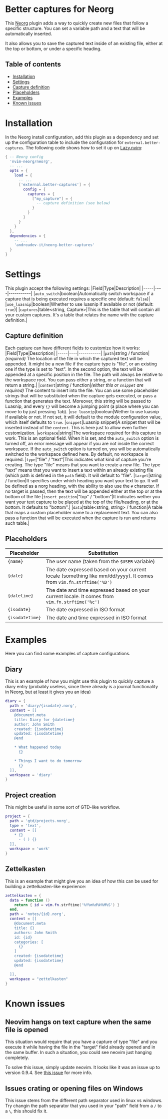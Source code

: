 # Better captures for Neorg
This [Neorg](https://github.com/nvim-neorg/neorg) plugin adds a way to quickly create new files that
follow a specific structure. You can set a variable path
and a text that will be automatically inserted.

It also allows you to save the captured text inside 
of an existing file, either at the top or bottom, or 
under a specific heading.

## Table of contents
- [Installation](#installation)
- [Settings](#settings)
- [Capture definition](#capture-definition)
- [Placeholders](#placeholders)
- [Examples](#examples)
- [Known issues](#known-issues)

# Installation
In the Neorg install configuration, add this plugin as
a dependency and set up the configuration table to include
the configuration for `external.better-captures`. The following
code shows how to set it up on [Lazy.nvim](https://github.com/folke/lazy.nvim):

``` lua
{ -- Neorg config
  'nvim-neorg/neorg',
  -- ...
  opts = {
    load = {
      -- ...
      ['external.better-captures'] = {
        config = {
          captures = {
            ["my_capture"] = {
              -- capture definition (see below)
            }
          }
        }
      }
    }
  },
  dependencies = {
    -- ...
    'andreadev-it/neorg-better-captures'
  }
}
```

# Settings
This plugin accept the following settings:
|Field|Type|Description|
|-----|----|-----------|
|`auto_switch`|boolean|Automatically switch workspace if a capture that is being executed requires a specific one (default: `false`)|
|`use_luasnip`|boolean|Whether to use luasnip if available or not (default: `true`)|
|`captures`|table<string, Capture>|This is the table that will contain all your custom captures. It's a table that relates the name with the capture definition.|

## Capture definition
Each capture can have different fields to customize how
it works:
|Field|Type|Description|
|-----|----|-----------|
|`path`|string / function|*(required)* The location of the file in which the captured text will be appended. It might be a new file if the capture type is "file", or an existing one if the type is set to "text". In the second option, the text will be appended at a specific position in the file. The path will always be relative to the workspace root. You can pass either a string, or a function that will return a string.|
|`content`|string / function|*(either this or `snippet` are required)* The content to insert into the file. You can use some placeholder strings that will be substituted when the capture gets executed, or pass a function that generates the text. Moreover, this string will be passed to Luasnip, and every `{}` will become a jumping point (a place where you can move to by just pressing Tab).
|`use_luasnip`|boolean|Wether to use luasnip if available or not. If not set, it will default to the module configuration value, which itself defaults to `true`.
|`snippet`|Luasnip snippet|A snippet that will be inserted instead of the `content`. This is here just to allow even further customization.
|`workspace`|string|The workspace required for this capture to work. This is an optional field. When it is set, and the `auto_switch` option is turned off, an error message will appear if you are not inside the correct workspace. If the `auto_switch` option is turned on, you will be automatically switched to the workspace defined here. By default, no workspace is required.
|`type`|"file" / "text"|This indicates what kind of capture you're creating. The type "file" means that you want to create a new file. The type "text" means that you want to insert a text within an already existing file (which path is defined in the `path` field). It will default to "file".
|`target`|string / function|It specifies under which heading you want your text to go. It will be defined as a norg heading, with the ability to also use the `#` character. If no target is passed, then the text will be appended either at the top or at the bottom of the file
|`insert_position`|"top" / "bottom"|It indicates wether you want your text capture to be placed at the top of the file/heading, or at the bottom. It defaults to "bottom".|
|`data`|table<string, string> / function|A table that maps a custom placeholder name to a replacement text. You can also pass a function that will be executed when the capture is run and returns such table.|

## Placeholders
|Placeholder|Substitution|
|-----------|------------|
|`{name}`|The user name (taken from the `$USER` variable)|
|`{date}`|The date expressed based on your current locale (something like mm/dd/yyyy). It comes from `vim.fn.strftime('%D')`|
|`{datetime}`|The date and time expressed based on your current locale. It comes from `vim.fn.strftime('%c')`|
|`{isodate}`|The date expressed in ISO format|
|`{isodatetime}`|The date and time expressed in ISO format|
# Examples
Here you can find some examples of capture configurations.

## Diary
This is an example of how you might use this plugin to quickly capture
a diary entry (probably useless, since there already is a journal
functionality in Neorg, but at least it gives you an idea)

```lua
diary = {
  path = 'diary/{isodate}.norg',
  content = [[
    @document.meta
    title: Diary for {datetime}
    author: John Smith
    created: {isodatetime}
    updated: {isodatetime}
    @end

    * What happened today
      {}

    * Things I want to do tomorrow
      {}
  ]],
  workspace = 'diary'
}
```

## Project creation
This might be useful in some sort of GTD-like workflow.

```lua
project = {
  path = 'gtd/projects.norg',
  type = 'text',
  content = [[
    * {}
      - ( ) {}
  ]],
  workspace = 'work'
}
```

## Zettelkasten
This is an example that might give you an idea of how this can be used
for building a zettelkasten-like experience:
```lua
zettelkasten = {
  data = function ()
    return { id = vim.fn.strftime('%Y%m%d%H%M%S') }
  end,
  path = 'notes/{id}.norg',
  content = [[
    @document.meta
    title: {}
    authors: John Smith
    id: {id}
    categories: [
      {}
    ]
    created: {isodatetime}
    updated: {isodatetime}
    @end

  ]],
  workspace = "zettelkasten"
}
```

# Known issues
## Neovim hangs on text capture when the same file is opened
This situation would require that you have a capture of type "file"
and you execute it while having the file in the "target" field already
opened and in the same buffer. In such a situation, you could see neovim
just hanging completely.

To solve this issue, simply update neovim. It looks like it was an
issue up to version 0.9.4. See [this issue](https://github.com/nvim-neorg/neorg/issues/1258)
for more info.

## Issues crating or opening files on Windows
This issue stems from the different path separator used in linux vs windows.
Try changin the path separator that you used in your "path" field from
a `/` to a `\`, this should fix it.
